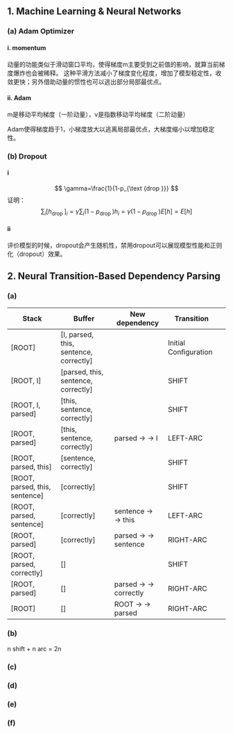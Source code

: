 ## 1. Machine Learning & Neural Networks
### (a) Adam Optimizer
#### i. momentum
动量的功能类似于滑动窗口平均，使得梯度m主要受到之前值的影响，就算当前梯度爆炸也会被稀释。
这种平滑方法减小了梯度变化程度，增加了模型稳定性，收敛更快；另外借助动量的惯性也可以逃出部分局部最优点。

#### ii. Adam
m是移动平均梯度（一阶动量），v是指数移动平均梯度（二阶动量）

Adam使得梯度趋于1，小梯度放大以逃离局部最优点，大梯度缩小以增加稳定性。
 

### (b) Dropout
#### i
$$
\gamma=\frac{1}{1-p_{\text {drop }}}
$$
证明：
$$
\sum_{i}\left[h_{\text {drop }}\right]_{i}=\gamma \sum_{i}\left(1-p_{\text {drop }}\right) h_{i}=\gamma\left(1-p_{\text {drop }}\right) E[h]=E[h]
$$

#### ii
评价模型的时候，dropout会产生随机性，禁用dropout可以展现模型性能和正则化（dropout）效果。

## 2. Neural Transition-Based Dependency Parsing

### (a)

| Stack                          | Buffer                                 | New dependency       | Transition           |   |
|--------------------------------|----------------------------------------|----------------------|----------------------|---|
| [ROOT]                         | [I, parsed, this, sentence, correctly] |                      | Initial Conﬁguration |   |
| [ROOT, I]                      | [parsed, this, sentence, correctly]    |                      | SHIFT                |   |
| [ROOT, I, parsed]              | [this, sentence, correctly]            |                      | SHIFT                |   |
| [ROOT, parsed]                 | [this, sentence, correctly]            | parsed → → I         | LEFT-ARC             |   |
| [ROOT, parsed, this]           | [sentence, correctly]                  |                      | SHIFT                |   |
| [ROOT, parsed, this, sentence] | [correctly]                            |                      | SHIFT                |   |
| [ROOT, parsed, sentence]       | [correctly]                            | sentence → → this    | LEFT-ARC             |   |
| [ROOT, parsed]                 | [correctly]                            | parsed → → sentence  | RIGHT-ARC            |   |
| [ROOT, parsed, correctly]      | []                                     |                      | SHIFT                |   |
| [ROOT, parsed]                 | []                                     | parsed → → correctly | RIGHT-ARC            |   |
| [ROOT]                         | []                                     | ROOT → → parsed      | RIGHT-ARC            |   |

### (b)
n shift + n arc = 2n

### (c)

### (d)

### (e)

### (f)
